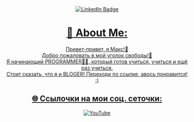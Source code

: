 <div align="center">

<div id="badges">
  <a href="your-linkedin-URL">
    <img src="https://media1.tenor.com/m/lER2_kKTywYAAAAC/monkey-adult-swim.gif" alt="LinkedIn Badge"/>

# 💫 About Me:
Привет-привет, я Макс!👋 <br> Добро пожаловать в мой уголок свободы!🤘 <br>Я начинающий PROGRAMMER👨‍💻,
который готов учиться, учиться и ещё раз учиться.<br> Стоит сказать, что я и BLOGER! Переходи по ссылке, авось понравится! :)<br>


## 🌐 Ссылочки на мои соц. сеточки:
[![YouTube](https://img.shields.io/badge/YouTube-%23FF0000.svg?logo=YouTube&logoColor=white)](https://youtube.com/c/MrMaxGaming) 
